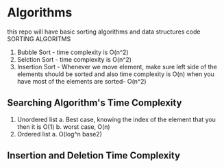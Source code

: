 # Algorithms
this repo will have basic sorting algorithms and data structures code
SORTING ALGORITMS
  1. Bubble Sort - time complexity is O(n^2)
  2. Selction Sort - time complexity is O(n^2)
  3. Insertion Sort - Whenever we move element, make sure left side of the elements should be sorted and also time complexity is O(n) when you have most of the elements are sorted- O(n^2)
  
 Searching Algorithm's Time Complexity
 -------------------------------------
 1. Unordered list
    a. Best case, knowing the index of the element that you then it is O(1)
    b. worst case, O(n)
 2. Ordered list
    a. O(log^n base2)
    
  Insertion and Deletion Time Complexity
  ---------------------------------------
 
 
